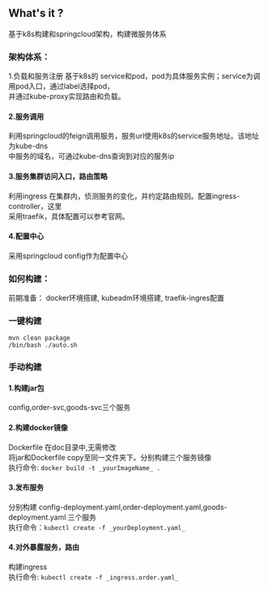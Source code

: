 <h2> What's it ?</h2>
基于k8s构建和springcloud架构，构建微服务体系
<h3>架构体系：</h3>
<p4>1.负载和服务注册</p4>
  基于k8s的 service和pod，pod为具体服务实例；service为调用pod入口，通过label选择pod，</br>
并通过kube-proxy实现路由和负载。
<h4>2.服务调用</h4>
  利用springcloud的feign调用服务，服务url使用k8s的service服务地址。该地址为kube-dns</br>
中服务的域名，可通过kube-dns查询到对应的服务ip
<h4>3.服务集群访问入口，路由策略</h4>
  利用ingress 在集群内，侦测服务的变化，并约定路由规则。配置ingress-controller，这里</br>
采用traefik，具体配置可以参考官网。
<h4>4.配置中心</h4>
  采用springcloud config作为配置中心
<h3>如何构建：</h3>
前期准备：
  docker环境搭建,   
  kubeadm环境搭建,   
  traefik-ingres配置   
<h3>一键构建</h3>
  <code>mvn clean package</code></br>
  <code>/bin/bash ./auto.sh</code>
<h3>手动构建</h3>
<h4>1.构建jar包</h4>
  config,order-svc,goods-svc三个服务</br>
<h4>2.构建docker镜像</h4>
  Dockerfile 在doc目录中,无需修改</br>
  将jar和Dockerfile copy至同一文件夹下。分别构建三个服务镜像</br>
  执行命令: <code>docker build -t _yourImageName_ .</code>
<h4>3.发布服务</h4>
  分别构建 config-deployment.yaml,order-deployment.yaml,goods-deployment.yaml 三个服务</br>
  执行命令：<code>kubectl create -f _yourDeployment.yaml_</code>
<h4>4.对外暴露服务，路由</h4>
  构建ingress </br>
  执行命令: <code>kubectl create -f _ingress.order.yaml_</code>
    
    
